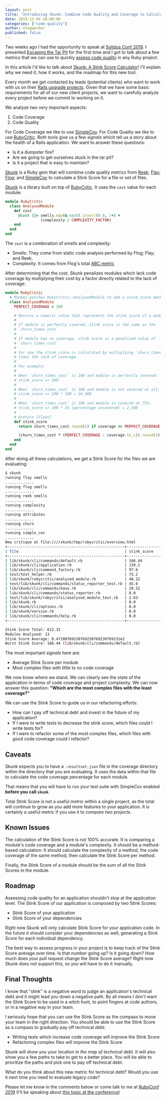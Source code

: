 ```yaml
---
layout: post
title: "Introducing Skunk: Combine Code Quality and Coverage to Calculate a Stink Score"
date: 2019-11-04 10:00:00
categories: ["code-quality"]
author: etagwerker
published: false
---
```


Two weeks ago I had the opportunity to speak at [Solidus Conf 2019](https://conf.solidus.io).
I presented [Escaping the Tar Pit](https://speakerdeck.com/etagwerker/escaping-the-tar-pit-at-solidus-conf-2019)
for the first time and I got to talk about a few metrics that we can use to
quickly [assess code quality](https://www.fastruby.io/blog/ruby/quality/code-quality-ruby-gems.html)
in any Ruby project.

In this article I'd like to talk about [Skunk: A Stink Score Calculator](https://github.com/fastruby/skunk)!
I'll explain why we need it, how it works, and the roadmap for this new tool.

<!--more-->

Every month we get contacted by leads (potential clients) who want to work with
us on their [Rails upgrade projects](https://fastruby.io/roadmap). Given that we
have some basic requirements for all of our new client projects, we want to
carefully analyze every project before we commit to working on it.

We analyze two very important aspects:

1. Code Coverage
2. Code Quality

For Code Coverage we like to use [SimpleCov](https://www.github.com/colszowka/simplecov).
For Code Quality we like to use [RubyCritic](https://github.com/whitesmith/RubyCritic).
Both tools give us a few _signals_ which tell us a story about the health of a
Rails application. We want to answer these questions:

- Is it a dumpster fire?
- Are we going to get ourselves stuck in the tar pit?
- Is it a project that is easy to maintain?

[Skunk](https://github.com/fastruby/skunk) is a Ruby gem that will combine code
quality metrics from [Reek](https://github.com/troessner/reek);
[Flay](https://github.com/seattlerb/flay);
[Flog](https://github.com/seattlerb/flog); and
[SimpleCov](https://github.com/colszowka/simplecov) to calculate a Stink Score
for a file or set of files.

[Skunk](https://rubygems.org/gems/skunk) is a library built on top of
[RubyCritic](https://github.com/whitesmith/rubycritic). It uses the `cost` value
for each module:

```ruby
module RubyCritic
  class AnalysedModule
    def cost
      @cost ||= smells.map(&:cost).inject(0.0, :+) +
                (complexity / COMPLEXITY_FACTOR)
    end
  end
end
```

The `cost` is a combination of smells and complexity:

- Smells: They come from static code analysis performed by Flog; Flay; and Reek.
- Complexity: It comes from Flog's total [ABC metric](http://wiki.c2.com/?AbcMetric)

After determining that the _cost_, Skunk penalizes modules which lack code coverage
by multiplying their cost by a factor directly related to the lack of coverage:

```ruby
module RubyCritic
  # Monkey-patches RubyCritic::AnalysedModule to add a stink_score method
  class AnalysedModule
    PERFECT_COVERAGE = 100

    # Returns a numeric value that represents the stink_score of a module:
    #
    # If module is perfectly covered, stink score is the same as the
    # `churn_times_cost`
    #
    # If module has no coverage, stink score is a penalized value of
    # `churn_times_cost`
    #
    # For now the stink_score is calculated by multiplying `churn_times_cost`
    # times the lack of coverage.
    #
    # For example:
    #
    # When `churn_times_cost` is 100 and module is perfectly covered:
    # stink_score => 100
    #
    # When `churn_times_cost` is 100 and module is not covered at all:
    # stink_score => 100 * 100 = 10_000
    #
    # When `churn_times_cost` is 100 and module is covered at 75%:
    # stink_score => 100 * 25 (percentage uncovered) = 2_500
    #
    # @return [Float]
    def stink_score
      return churn_times_cost.round(2) if coverage == PERFECT_COVERAGE

      (churn_times_cost * (PERFECT_COVERAGE - coverage.to_i)).round(2)
    end
  end
end
```

After doing all these calculations, we get a Stink Score for the files we are evaluating:

```bash
$ skunk
running flay smells
.............
running flog smells
.............
running reek smells
.............
running complexity
.............
running attributes
.............
running churn
.............
running simple_cov
.............
New critique at file:////skunk/tmp/rubycritic/overview.html
+-----------------------------------------------------+----------------------------+----------------------------+----------------------------+----------------------------+----------------------------+
| file                                                | stink_score                | churn_times_cost           | churn                      | cost                       | coverage                   |
+-----------------------------------------------------+----------------------------+----------------------------+----------------------------+----------------------------+----------------------------+
| lib/skunk/cli/commands/default.rb                   | 166.44                     | 1.6643999999999999         | 3                          | 0.5548                     | 0                          |
| lib/skunk/cli/application.rb                        | 139.2                      | 1.392                      | 3                          | 0.46399999999999997        | 0                          |
| lib/skunk/cli/command_factory.rb                    | 97.6                       | 0.976                      | 2                          | 0.488                      | 0                          |
| test/test_helper.rb                                 | 75.2                       | 0.752                      | 2                          | 0.376                      | 0                          |
| lib/skunk/rubycritic/analysed_module.rb             | 48.12                      | 1.7184                     | 2                          | 0.8592                     | 72.72727272727273          |
| test/lib/skunk/cli/commands/status_reporter_test.rb | 45.6                       | 0.456                      | 1                          | 0.456                      | 0                          |
| lib/skunk/cli/commands/base.rb                      | 29.52                      | 0.2952                     | 3                          | 0.0984                     | 0                          |
| lib/skunk/cli/commands/status_reporter.rb           | 8.0                        | 7.9956                     | 3                          | 2.6652                     | 100.0                      |
| test/lib/skunk/rubycritic/analysed_module_test.rb   | 2.63                       | 2.6312                     | 2                          | 1.3156                     | 100.0                      |
| lib/skunk.rb                                        | 0.0                        | 0.0                        | 2                          | 0.0                        | 0                          |
| lib/skunk/cli/options.rb                            | 0.0                        | 0.0                        | 2                          | 0.0                        | 0                          |
| lib/skunk/version.rb                                | 0.0                        | 0.0                        | 2                          | 0.0                        | 0                          |
| lib/skunk/cli/commands/help.rb                      | 0.0                        | 0.0                        | 2                          | 0.0                        | 0                          |
+-----------------------------------------------------+----------------------------+----------------------------+----------------------------+----------------------------+----------------------------+

Stink Score Total: 612.31
Modules Analysed: 13
Stink Score Average: 0.47100769230769230769230769231e2
Worst Stink Score: 166.44 (lib/skunk/cli/commands/default.rb)
```

The most important _signals_ here are:

- Average Stink Score per module
- Most complex files with little to no code coverage

We now know where we stand. We can clearly see the state of the application in
terms of code coverage and project complexity. We can now answer this question:
**"Which are the most complex files with the least coverage?"**

We can use the Stink Score to guide us in our refactoring efforts:

- How can I pay off technical debt and invest in the future of my application?
- If I were to write tests to decrease the stink score, which files could I
write tests for?
- If I were to refactor some of the most complex files, which files with good
code coverage could I refactor?

## Caveats

Skunk expects you to have a `.resultset.json` file in the coverage directory
within the directory that you are evaluating. It uses the data within that file
to calculate the code coverage percentage for each module.

That means that you will have to run your test suite with SimpleCov enabled
**before you call `skunk`**.

Total Stink Score is not a useful metric within a single project, as the total
will continue to grow as you add more features to your application. It is
certainly a useful metric if you use it to _compare two projects_.

## Known Issues

The calculation of the Stink Score is not 100% accurate. It is comparing a
module's code coverage and a module's complexity. It should be a method-based
calculation: It should calculate the complexity of a method, the code coverage
of the same method, then calculate the Stink Score per method.

Finally, the Stink Score of a module should be the sum of all the Stink Scores
in the module.

## Roadmap

Assessing code quality for an application shouldn't stop at the application
level. The Stink Score of our application is composed by two Stink Scores:

- Stink Score of your application
- Stink Score of your dependencies

Right now Skunk will only calculate Stink Score for your application code. In
the future it should consider your dependencies as well, generating a Stink
Score for each individual dependency.

The best way to assess progress in your project is to keep track of the Stink
Score average over time. Is that number going up? Is it going down? How much
does your pull request change the Stink Score average? Right now Skunk does
not support this, so you will have to do it manually.

## Final Thoughts

I know that "stink" is a negative word to judge an application's technical debt
and it might lead you down a negative path. By all means I don't want the Stink
Score to be used in a witch hunt, to point fingers at code authors, or in a
negative way in your team.

I seriously hope that you can use the Stink Score as the compass to move your
team in the right direction. You should be able to use the Stink Score as a
compass to gradually pay off technical debt:

- Writing tests which increase code coverage will improve the Stink Score
- Refactoring complex files will improve the Stink Score

Skunk will show you your location in _the map of technical debt_. It will also
show you a few paths to take to get to a better place. You will be able to
prioritize the paths and pick one to pay off technical debt.

What do you think about this new metric for technical debt? Would you use it
next time you need to evaluate legacy code?

Please let me know in the comments below or come talk to me at
[RubyConf 2019](https://www.rubyconf.org) (I'll be speaking about
[this topic at the conference](https://www.rubyconf.org/program#session-876))
